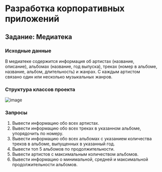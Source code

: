 # Разработка корпоративных приложений

## Задание: Медиатека

### Исходные данные
В медиатеке содержится информация об артистах (название, описание), альбомах (название, год выпуска), треках (номер в альбоме, название, альбом, длительность) и жанрах. С каждым артистом связано один или несколько музыкальных жанров.

### Структура классов проекта

![image](https://github.com/user-attachments/assets/c7b17992-ef3e-43de-bebb-ea5735bee93e)

### Запросы
1) Вывести информацию обо всех артистах.
2) Вывести информацию обо всех треках в указанном альбоме, упорядочить по номеру.
3) Вывести информацию обо всех альбомах с указанием количества треков в альбоме, выпущенных в указанный год.
4) Вывести топ 5 альбомов по продолжительности.
5) Вывести артистов с максимальным количеством альбомов.
6) Вывести информацию о минимальной, средней и максимальной продолжительности альбомов.
